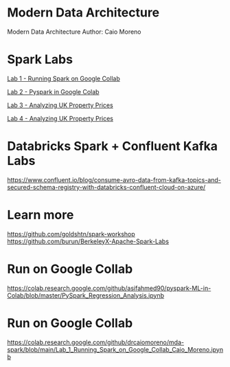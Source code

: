 # Modern Data Architecture

Modern Data Architecture
Author: Caio Moreno

# Spark Labs
[Lab 1 - Running Spark on Google Collab](https://github.com/drcaiomoreno/mda-spark/blob/main/Lab_1_Running_Spark_on_Google_Collab_Caio_Moreno.ipynb)

[Lab 2 - Pyspark in Google Colab](https://github.com/asifahmed90/pyspark-ML-in-Colab)

[Lab 3 - Analyzing UK Property Prices](https://github.com/goldshtn/spark-workshop/blob/master/python/lab4-propprices.md#lab-4-analyzing-uk-property-prices)

[Lab 4 - Analyzing UK Property Prices](https://github.com/goldshtn/spark-workshop/blob/master/python/lab4-propprices.md#lab-4-analyzing-uk-property-prices)

# Databricks Spark + Confluent Kafka Labs
https://www.confluent.io/blog/consume-avro-data-from-kafka-topics-and-secured-schema-registry-with-databricks-confluent-cloud-on-azure/

# Learn more
https://github.com/goldshtn/spark-workshop
https://github.com/burun/BerkeleyX-Apache-Spark-Labs

# Run on Google Collab
https://colab.research.google.com/github/asifahmed90/pyspark-ML-in-Colab/blob/master/PySpark_Regression_Analysis.ipynb

# Run on Google Collab
https://colab.research.google.com/github/drcaiomoreno/mda-spark/blob/main/Lab_1_Running_Spark_on_Google_Collab_Caio_Moreno.ipynb

